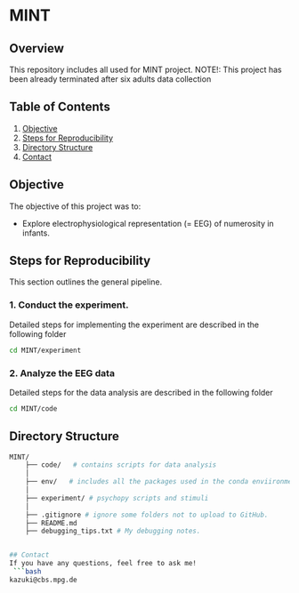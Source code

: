 # MINT

## Overview

This repository includes all used for MINT project.
NOTE!: This project has been already terminated after six adults data collection

## Table of Contents

1. [Objective](#objective)
2. [Steps for Reproducibility](#steps-for-reproducibility)
3. [Directory Structure](#directory-structure)
4. [Contact](#contact)


## Objective

The objective of this project was to:
- Explore electrophysiological representation (= EEG) of numerosity in infants.


## Steps for Reproducibility

This section outlines the general pipeline.

### 1. Conduct the experiment. 
Detailed steps for implementing the experiment are described in the following folder
```bash
cd MINT/experiment
```

### 2. Analyze the EEG data
Detailed steps for the data analysis are described in the following folder
```bash
cd MINT/code
```

## Directory Structure
```bash
MINT/
    ├── code/   # contains scripts for data analysis
    │
    ├── env/   # includes all the packages used in the conda enviironment 
    │
    ├── experiment/ # psychopy scripts and stimuli
    │
    ├── .gitignore # ignore some folders not to upload to GitHub.
    ├── README.md
    ├── debugging_tips.txt # My debugging notes.


## Contact
If you have any questions, feel free to ask me!
 ```bash
kazuki@cbs.mpg.de
 ```
